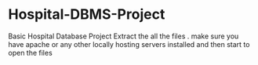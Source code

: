 # Hospital-DBMS-Project
Basic Hospital Database Project 
Extract the all the files .
make sure you have apache or any other locally hosting servers installed and then start to open the files
